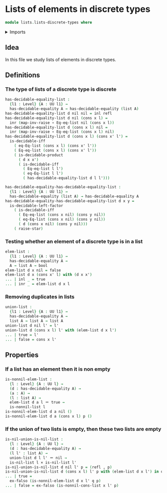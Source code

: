 # Lists of elements in discrete types

```agda
module lists.lists-discrete-types where
```

<details><summary>Imports</summary>

```agda
open import foundation.booleans
open import foundation.cartesian-product-types
open import foundation.coproduct-types
open import foundation.decidable-equality
open import foundation.decidable-types
open import foundation.dependent-pair-types
open import foundation.empty-types
open import foundation.function-types
open import foundation.identity-types
open import foundation.raising-universe-levels
open import foundation.unit-type
open import foundation.universe-levels

open import lists.lists
```

</details>

## Idea

In this file we study lists of elements in discrete types.

## Definitions

### The type of lists of a discrete type is discrete

```agda
has-decidable-equality-list :
  {l1 : Level} {A : UU l1} →
  has-decidable-equality A → has-decidable-equality (list A)
has-decidable-equality-list d nil nil = inl refl
has-decidable-equality-list d nil (cons x l) =
  inr (map-inv-raise ∘ Eq-eq-list nil (cons x l))
has-decidable-equality-list d (cons x l) nil =
  inr (map-inv-raise ∘ Eq-eq-list (cons x l) nil)
has-decidable-equality-list d (cons x l) (cons x' l') =
  is-decidable-iff
    ( eq-Eq-list (cons x l) (cons x' l'))
    ( Eq-eq-list (cons x l) (cons x' l'))
    ( is-decidable-product
      ( d x x')
      ( is-decidable-iff
        ( Eq-eq-list l l')
        ( eq-Eq-list l l')
        ( has-decidable-equality-list d l l')))

has-decidable-equality-has-decidable-equality-list :
  {l1 : Level} {A : UU l1} →
  has-decidable-equality (list A) → has-decidable-equality A
has-decidable-equality-has-decidable-equality-list d x y =
  is-decidable-left-factor
    ( is-decidable-iff
      ( Eq-eq-list (cons x nil) (cons y nil))
      ( eq-Eq-list (cons x nil) (cons y nil))
      ( d (cons x nil) (cons y nil)))
    ( raise-star)
```

### Testing whether an element of a discrete type is in a list

```agda
elem-list :
  {l1 : Level} {A : UU l1} →
  has-decidable-equality A →
  A → list A → bool
elem-list d x nil = false
elem-list d x (cons x' l) with (d x x')
... | inl _ = true
... | inr _ = elem-list d x l
```

### Removing duplicates in lists

```agda
union-list :
  {l1 : Level} {A : UU l1} →
  has-decidable-equality A →
  list A → list A → list A
union-list d nil l' = l'
union-list d (cons x l) l' with (elem-list d x l')
... | true = l'
... | false = cons x l'
```

## Properties

### If a list has an element then it is non empty

```agda
is-nonnil-elem-list :
  {l : Level} {A : UU l} →
  (d : has-decidable-equality A) →
  (a : A) →
  (l : list A) →
  elem-list d a l ＝ true →
  is-nonnil-list l
is-nonnil-elem-list d a nil ()
is-nonnil-elem-list d a (cons x l) p ()
```

### If the union of two lists is empty, then these two lists are empty

```agda
is-nil-union-is-nil-list :
  {l : Level} {A : UU l} →
  (d : has-decidable-equality A) →
  (l l' : list A) →
  union-list d l l' ＝ nil →
  is-nil-list l × is-nil-list l'
is-nil-union-is-nil-list d nil l' p = (refl , p)
is-nil-union-is-nil-list d (cons x l) l' p with (elem-list d x l') in q
... | true =
  ex-falso (is-nonnil-elem-list d x l' q p)
... | false = ex-falso (is-nonnil-cons-list x l' p)
```
